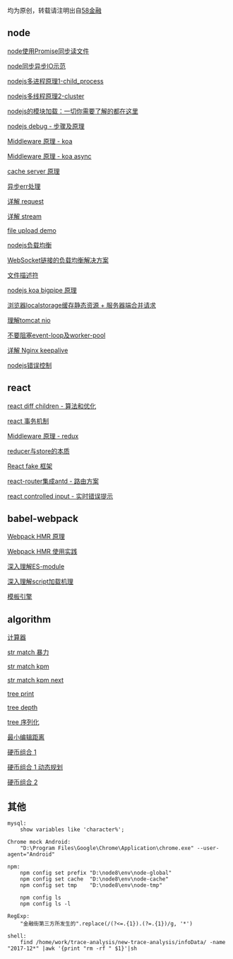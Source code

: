 
均为原创，转载请注明出自[58金融](https://github.com/jiajianrong)



## node

[node使用Promise同步读文件](https://github.com/jiajianrong/documents/blob/master/node/node使用Promise同步读文件.md)


[node同步异步IO示范](https://github.com/jiajianrong/documents/blob/master/node/node同步异步IO示范.md)


[nodejs多进程原理1-child_process](https://github.com/jiajianrong/documents/blob/master/node/nodejs多进程原理1-child_process.md)


[nodejs多线程原理2-cluster](https://github.com/jiajianrong/documents/blob/master/node/nodejs多线程原理2-cluster.md)


[nodejs的模块加载：一切你需要了解的都在这里](https://github.com/jiajianrong/documents/blob/master/node/nodejs的模块加载：一切你需要了解的都在这里.md)


[nodejs debug - 步骤及原理](https://github.com/jiajianrong/documents/blob/master/node/nodejs%20debug%20-%20步骤及原理.md)


[Middleware 原理 - koa](https://github.com/jiajianrong/documents/blob/master/node/hoc-koa2.js)


[Middleware 原理 - koa async](https://github.com/jiajianrong/documents/blob/master/node/hoc-koa2-async.js)


[cache server 原理](https://github.com/jiajianrong/documents/blob/master/node/cache-server.js)


[异步err处理](https://github.com/jiajianrong/documents/blob/master/node/err-handle.js)


[详解 request](https://github.com/jiajianrong/documents/blob/master/node/详解request.md)


[详解 stream](https://github.com/jiajianrong/documents/blob/master/node/详解stream.md)


[file upload demo](https://github.com/jiajianrong/documents/blob/master/node/file-upload-demo.js)


[nodejs负载均衡](https://github.com/jiajianrong/documents/blob/master/node/nodejs负载均衡.md)


[WebSocket链接的负载均衡解决方案](https://github.com/jiajianrong/documents/blob/master/node/WebSocket链接的负载均衡解决方案.md)


[文件描述符](https://github.com/jiajianrong/documents/blob/master/node/文件描述符.md)


[nodejs koa bigpipe 原理](https://github.com/jiajianrong/koa_bigpipe_demo)


[浏览器localstorage缓存静态资源 + 服务器端合并请求](https://github.com/jiajianrong/localstorage_combo_demo)


[理解tomcat nio](https://github.com/jiajianrong/documents/blob/master/node/理解tomcat%20nio.md)


[不要阻塞event-loop及worker-pool](https://github.com/jiajianrong/documents/blob/master/node/不要阻塞event-loop及worker-pool.md)


[详解 Nginx keepalive](https://github.com/jiajianrong/documents/blob/master/node/Nginx-keepalive.md)


[nodejs错误控制](https://github.com/jiajianrong/documents/blob/master/node/nodesj错误控制.md)



## react

[react diff children - 算法和优化](https://github.com/jiajianrong/documents/blob/master/react/react%20diff%20children%20-%20%E7%AE%97%E6%B3%95%E5%92%8C%E4%BC%98%E5%8C%96.md)


[react 事务机制](https://github.com/jiajianrong/documents/blob/master/react/react事务机制.md)


[Middleware 原理 - redux](https://github.com/jiajianrong/documents/blob/master/react/hoc-redux.js)


[reducer与store的本质](https://github.com/jiajianrong/documents/blob/master/react/reducer与store的本质.md)


[React fake 框架](https://github.com/jiajianrong/documents/blob/master/react/react-framework.js)


[react-router集成antd - 路由方案](https://github.com/jiajianrong/documents/blob/master/react/react-router%E9%9B%86%E6%88%90antd%20-%20%E8%B7%AF%E7%94%B1%E6%96%B9%E6%A1%88.md)


[react controlled input - 实时错误提示](https://github.com/jiajianrong/documents/blob/master/react/react%20controlled%20input%20-%20%E5%AE%9E%E6%97%B6%E9%94%99%E8%AF%AF%E6%8F%90%E7%A4%BA.md)



## babel-webpack

[Webpack HMR 原理](https://github.com/jiajianrong/documents/blob/master/babel-webpack/Webpack-HMR.md)

[Webpack HMR 使用实践](https://github.com/jiajianrong/documents/blob/master/babel-webpack/Webpack-HMR-practise.md)

[深入理解ES-module](https://github.com/jiajianrong/documents/blob/master/babel-webpack/ES-module.md)

[深入理解script加载机理](https://github.com/jiajianrong/documents/blob/master/babel-webpack/深入理解script加载机理.md)

[模板引擎](https://github.com/jiajianrong/documents/blob/master/babel-webpack/template_engine.js)



## algorithm

[计算器](https://github.com/jiajianrong/documents/blob/master/algorithm/calculater.js)


[str match 暴力](https://github.com/jiajianrong/documents/blob/master/algorithm/str_match_bm.js)


[str match kpm](https://github.com/jiajianrong/documents/blob/master/algorithm/str_match_kmp.js)


[str match kpm next](https://github.com/jiajianrong/documents/blob/master/algorithm/str_match_kmp_next.js)


[tree print](https://github.com/jiajianrong/documents/blob/master/algorithm/tree_print.js)


[tree depth](https://github.com/jiajianrong/documents/blob/master/algorithm/tree_depth.js)


[tree 序列化](https://github.com/jiajianrong/documents/blob/master/algorithm/tree_serialize.js)


[最小编辑距离](https://github.com/jiajianrong/documents/blob/master/algorithm/edition_distince.js)


[硬币组合 1](https://github.com/jiajianrong/documents/blob/master/algorithm/coin_combination.js)


[硬币组合 1 动态规划](https://github.com/jiajianrong/documents/blob/master/algorithm/coin_combination_dp.js)


[硬币组合 2](https://github.com/jiajianrong/documents/blob/master/algorithm/coin_combination_2.js)




## 其他

	mysql:
		show variables like 'character%';
        
    Chrome mock Android:
        "D:\Program Files\Google\Chrome\Application\chrome.exe" --user-agent="Android"
	
	npm:
		npm config set prefix "D:\node8\env\node-global"
		npm config set cache  "D:\node8\env\node-cache"
		npm config set tmp    "D:\node8\env\node-tmp"
		
		npm config ls
		npm config ls -l
	
	RegExp:
		"金融街第三方所发生的".replace(/(?<=.{1}).(?=.{1})/g, '*')

	shell:
		find /home/work/trace-analysis/new-trace-analysis/infoData/ -name "2017-12*" |awk '{print "rm -rf " $1}'|sh

